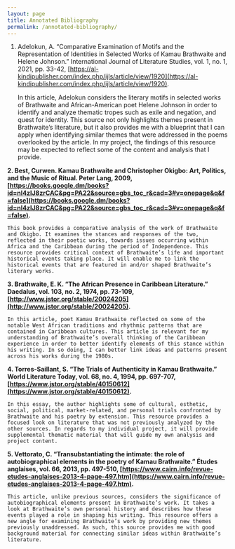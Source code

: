 ```yaml
---
layout: page
title: Annotated Bibliography
permalink: /annotated-bibliography/
---
```

<style>
div{
  text-align: justify;
  text-justify: inter-word;
}
</style>

1. Adelokun, A. “Comparative Examination of Motifs and the Representation of Identities in Selected Works of Kamau Brathwaite and Helene Johnson.” International Journal of Literature Studies, vol. 1, no. 1, 2021, pp. 33-42, [https://al-kindipublisher.com/index.php/ijls/article/view/1920](https://al-kindipublisher.com/index.php/ijls/article/view/1920).

    In this article, Adelokun considers the literary motifs in selected works of Brathwaite and African-American poet Helene Johnson in order to identify and analyze thematic tropes such as exile and negation, and quest for identity. This source not only highlights themes present in Brathwaite’s literature, but it also provides me with a blueprint that I can apply when identifying similar themes that were addressed in the poems overlooked by the article. In my project, the findings of this resource may be expected to reflect some of the content and analysis that I provide.

**2. Best, Curwen. Kamau Brathwaite and Christopher Okigbo: Art, Politics, and the Music of Ritual. Peter Lang, 2009, [https://books.google.dm/books?id=nl4zlJ8zrCAC&pg=PA22&source=gbs_toc_r&cad=3#v=onepage&q&f=false](https://books.google.dm/books?id=nl4zlJ8zrCAC&pg=PA22&source=gbs_toc_r&cad=3#v=onepage&q&f=false).**

    This book provides a comparative analysis of the work of Brathwaite and Okigbo. It examines the stances and responses of the two, reflected in their poetic works, towards issues occurring within Africa and the Caribbean during the period of Independence. This resource provides critical context of Brathwaite’s life and important historical events taking place. It will enable me to link the historical events that are featured in and/or shaped Brathwaite’s literary works.

**3. Brathwaite, E. K. “The African Presence in Caribbean Literature.” Daedalus, vol. 103, no. 2, 1974, pp. 73-109, [http://www.jstor.org/stable/20024205](http://www.jstor.org/stable/20024205).**

    In this article, poet Kamau Brathwaite reflected on some of the notable West African traditions and rhythmic patterns that are contained in Caribbean cultures. This article is relevant for my understanding of Brathwaite’s overall thinking of the Caribbean experience in order to better identify elements of this stance within his writing. In so doing, I can better link ideas and patterns present across his works during the 1980s.

**4. Torres-Saillant, S. “The Trials of Authenticity in Kamau Brathwaite.” World Literature Today, vol. 68, no. 4, 1994, pp. 697-707, [https://www.jstor.org/stable/40150612](https://www.jstor.org/stable/40150612).**

    In this essay, the author highlights some of cultural, esthetic, social, political, market-related, and personal trials confronted by Brathwaite and his poetry by extension. This resource provides a focused look on literature that was not previously analyzed by the other sources. In regards to my individual project, it will provide supplemental thematic material that will guide my own analysis and project content.

**5. Vettorato, C. “Transubstantiating the intimate: the role of autobiographical elements in the poetry of Kamau Brathwaite.” Études anglaises, vol. 66, 2013, pp. 497-510, [https://www.cairn.info/revue-etudes-anglaises-2013-4-page-497.htm](https://www.cairn.info/revue-etudes-anglaises-2013-4-page-497.htm).**

    This article, unlike previous sources, considers the significance of autobiographical elements present in Brathwaite’s work. It takes a look at Brathwaite’s own personal history and describes how these events played a role in shaping his writing. This resource offers a new angle for examining Brathwaite’s work by providing new themes previously unaddressed. As such, this source provides me with good background material for connecting similar ideas within Brathwaite’s literature.
